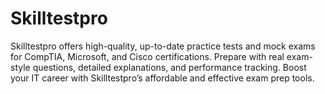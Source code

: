 # Skilltestpro
Skilltestpro offers high-quality, up-to-date practice tests and mock exams for CompTIA, Microsoft, and Cisco certifications. Prepare with real exam-style questions, detailed explanations, and performance tracking. Boost your IT career with Skilltestpro’s affordable and effective exam prep tools.
